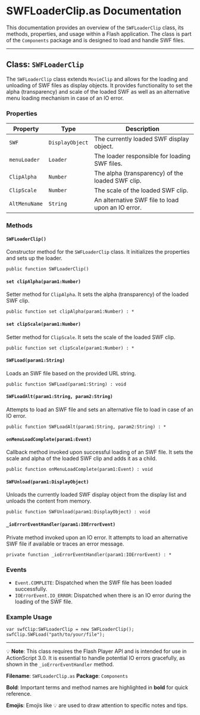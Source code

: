 # SWFLoaderClip.as Documentation

This documentation provides an overview of the `SWFLoaderClip` class, its methods, properties, and usage within a Flash application. The class is part of the `Components` package and is designed to load and handle SWF files.

---

## Class: `SWFLoaderClip`

The `SWFLoaderClip` class extends `MovieClip` and allows for the loading and unloading of SWF files as display objects. It provides functionality to set the alpha (transparency) and scale of the loaded SWF as well as an alternative menu loading mechanism in case of an IO error.

### Properties

| Property       | Type             | Description                                      |
|----------------|------------------|--------------------------------------------------|
| `SWF`          | `DisplayObject`  | The currently loaded SWF display object.         |
| `menuLoader`   | `Loader`         | The loader responsible for loading SWF files.    |
| `ClipAlpha`    | `Number`         | The alpha (transparency) of the loaded SWF clip. |
| `ClipScale`    | `Number`         | The scale of the loaded SWF clip.                |
| `AltMenuName`  | `String`         | An alternative SWF file to load upon an IO error.|

### Methods

#### `SWFLoaderClip()`
Constructor method for the `SWFLoaderClip` class. It initializes the properties and sets up the loader.

```as3
public function SWFLoaderClip()
```

#### `set clipAlpha(param1:Number)`
Setter method for `ClipAlpha`. It sets the alpha (transparency) of the loaded SWF clip.

```as3
public function set clipAlpha(param1:Number) : *
```

#### `set clipScale(param1:Number)`
Setter method for `ClipScale`. It sets the scale of the loaded SWF clip.

```as3
public function set clipScale(param1:Number) : *
```

#### `SWFLoad(param1:String)`
Loads an SWF file based on the provided URL string.

```as3
public function SWFLoad(param1:String) : void
```

#### `SWFLoadAlt(param1:String, param2:String)`
Attempts to load an SWF file and sets an alternative file to load in case of an IO error.

```as3
public function SWFLoadAlt(param1:String, param2:String) : *
```

#### `onMenuLoadComplete(param1:Event)`
Callback method invoked upon successful loading of an SWF file. It sets the scale and alpha of the loaded SWF clip and adds it as a child.

```as3
public function onMenuLoadComplete(param1:Event) : void
```

#### `SWFUnload(param1:DisplayObject)`
Unloads the currently loaded SWF display object from the display list and unloads the content from memory.

```as3
public function SWFUnload(param1:DisplayObject) : void
```

#### `_ioErrorEventHandler(param1:IOErrorEvent)`
Private method invoked upon an IO error. It attempts to load an alternative SWF file if available or traces an error message.

```as3
private function _ioErrorEventHandler(param1:IOErrorEvent) : *
```

### Events

- `Event.COMPLETE`: Dispatched when the SWF file has been loaded successfully.
- `IOErrorEvent.IO_ERROR`: Dispatched when there is an IO error during the loading of the SWF file.

### Example Usage

```as3
var swfClip:SWFLoaderClip = new SWFLoaderClip();
swfClip.SWFLoad("path/to/your/file");
```

---

💡 **Note**: This class requires the Flash Player API and is intended for use in ActionScript 3.0. It is essential to handle potential IO errors gracefully, as shown in the `_ioErrorEventHandler` method.

**Filename**: `SWFLoaderClip.as`
**Package**: `Components`

**Bold**: Important terms and method names are highlighted in **bold** for quick reference.

**Emojis**: Emojis like 💡 are used to draw attention to specific notes and tips.
